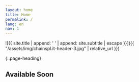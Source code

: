 ```yaml
---
layout: home
title: Home
permalink: /
lang: en
nav: 1
---
```


![{{ site.title | append: ' ' | append: site.subtitle | escape }}]({{ "/assets/img/chainspl.it-header-3.jpg" | relative_url }})

{:.page-heading}
## Available Soon